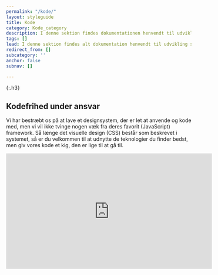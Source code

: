 ```yaml
---
permalink: "/kode/"
layout: styleguide
title: Kode
category: Kode_category
description: I denne sektion findes dokumentationen henvendt til udvikling specifikt.
tags: []
lead: I denne sektion findes alt dokumentation henvendt til udvikling specifikt.
redirect_from: []
subcategory: ''
anchor: false
subnav: []

---
```

{:.h3}
## Kodefrihed under ansvar

Vi har bestræbt os på at lave et designsystem, der er let at anvende og kode med, men vi vil ikke tvinge nogen væk fra deres favorit (JavaScript) framework. Så længe det visuelle design (CSS) består som beskrevet i systemet, så er du velkommen til at udnytte de teknologier du finder bedst, men giv vores kode et kig, den er lige til at gå til.

<div class="video-paragraph my-7">
<div class="video-container">
<iframe title="YouTube video om Det Fælles Designsystem til udviklere" class="youtube-video" width="560" height="315" src="https://www.youtube-nocookie.com/embed/A5MvjCaoZWk" frameborder="0" allow="accelerometer; autoplay; encrypted-media; gyroscope; picture-in-picture" allowfullscreen></iframe>
</div>
</div>
